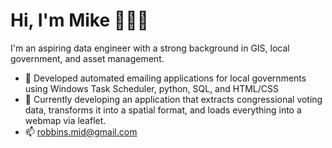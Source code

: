 # Hi, I'm Mike 🐍🎸🍕

I'm an aspiring data engineer with a strong background in GIS, local government, and asset management.
- 📧 Developed automated emailing applications for local governments using Windows Task Scheduler, python, SQL, and HTML/CSS
- 🔭 Currently developing an application that extracts congressional voting data, transforms it into a spatial format, and loads everything into a webmap via leaflet.
- 📫 robbins.mid@gmail.com
